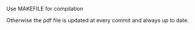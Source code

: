 Use MAKEFILE for compilation

Otherwise the pdf file is updated at every commit and always up to date.
